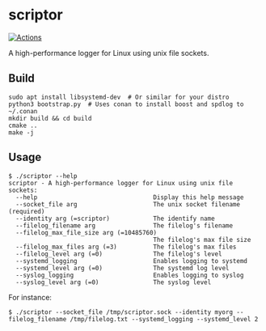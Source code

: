 # scriptor

[![Actions](https://github.com/bloomen/scriptor/actions/workflows/scriptor-tests.yml/badge.svg?branch=main)](https://github.com/bloomen/scriptor/actions/workflows/scriptor-tests.yml?query=branch%3Amain)

A high-performance logger for Linux using unix file sockets.

## Build

```
sudo apt install libsystemd-dev  # Or similar for your distro
python3 bootstrap.py  # Uses conan to install boost and spdlog to ~/.conan
mkdir build && cd build
cmake ..
make -j
```

## Usage

```
$ ./scriptor --help
scriptor - A high-performance logger for Linux using unix file sockets:
  --help                                Display this help message
  --socket_file arg                     The unix socket filename (required)
  --identity arg (=scriptor)            The identify name
  --filelog_filename arg                The filelog's filename
  --filelog_max_file_size arg (=10485760)
                                        The filelog's max file size
  --filelog_max_files arg (=3)          The filelog's max files
  --filelog_level arg (=0)              The filelog's level
  --systemd_logging                     Enables logging to systemd
  --systemd_level arg (=0)              The systemd log level
  --syslog_logging                      Enables logging to syslog
  --syslog_level arg (=0)               The syslog level
```
For instance:
```
$ ./scriptor --socket_file /tmp/scriptor.sock --identity myorg --filelog_filename /tmp/filelog.txt --systemd_logging --systemd_level 2
```
